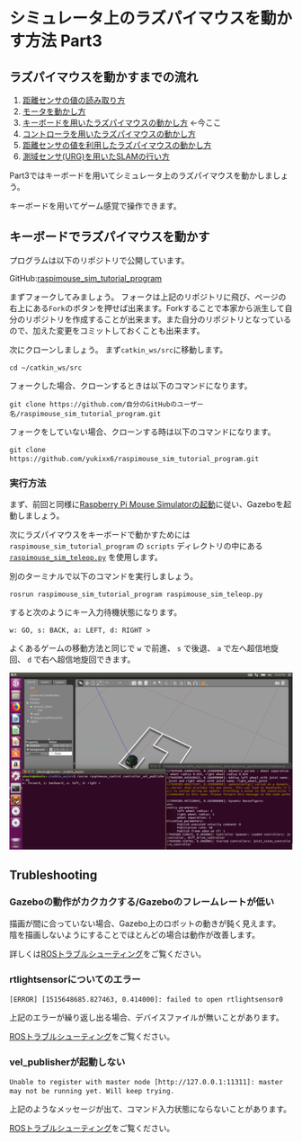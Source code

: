 # シミュレータ上のラズパイマウスを動かす方法 Part3

## ラズパイマウスを動かすまでの流れ

1. [距離センサの値の読み取り方](how_to_control_raspimouse_on_sim_1.md)
2. [モータを動かし方](how_to_control_raspimouse_on_sim_2.md)
3. [キーボードを用いたラズパイマウスの動かし方](how_to_control_raspimouse_on_sim_3.md) ←今ここ
4. [コントローラを用いたラズパイマウスの動かし方](how_to_control_raspimouse_on_sim_4.md)
5. [距離センサの値を利用したラズパイマウスの動かし方](how_to_control_raspimouse_on_sim_5.md)
6. [測域センサ\(URG\)を用いたSLAMの行い方](how_to_control_raspimouse_on_sim_6.md)

Part3ではキーボードを用いてシミュレータ上のラズパイマウスを動かしましょう。

キーボードを用いてゲーム感覚で操作できます。

## キーボードでラズパイマウスを動かす

プログラムは以下のリポジトリで公開しています。

GitHub:[raspimouse\_sim\_tutorial\_program](https://github.com/yukixx6/raspimouse_sim_tutorial_program)

まずフォークしてみましょう。 フォークは上記のリポジトリに飛び、ページの右上にある`Fork`のボタンを押せば出来ます。Forkすることで本家から派生して自分のリポジトリを作成することが出来ます。また自分のリポジトリとなっているので、加えた変更をコミットしておくことも出来ます。

次にクローンしましょう。 まず`catkin_ws/src`に移動します。

```text
cd ~/catkin_ws/src
```

フォークした場合、クローンするときは以下のコマンドになります。

```text
git clone https://github.com/自分のGitHubのユーザー名/raspimouse_sim_tutorial_program.git
```

フォークをしていない場合、クローンする時は以下のコマンドになります。

```text
git clone https://github.com/yukixx6/raspimouse_sim_tutorial_program.git
```

### 実行方法

まず、前回と同様に[Raspberry Pi Mouse Simulatorの起動](https://github.com/yukixx6/raspimouse_sim_tutorial/tree/7041ca2f8b06749c8dcadd9ac1d69bc4e7277dc4/docs/source/how_to_use_raspimouse_sim/README.md)に従い、Gazeboを起動しましょう。

次にラズパイマウスをキーボードで動かすためには`raspimouse_sim_tutorial_program` の `scripts` ディレクトリの中にある [`raspimouse_sim_teleop.py`](https://github.com/yukixx6/raspimouse_sim_tutorial_program/blob/master/scripts/raspimouse_sim_teleop.py) を使用します。

別のターミナルで以下のコマンドを実行しましょう。

```text
rosrun raspimouse_sim_tutorial_program raspimouse_sim_teleop.py
```

すると次のようにキー入力待機状態になります。

```text
w: GO, s: BACK, a: LEFT, d: RIGHT >
```

よくあるゲームの移動方法と同じで `w` で前進、 `s` で後退、 `a` で左へ超信地旋回、 `d` で右へ超信地旋回できます。

![](../.gitbook/assets/telop-keyboard.png)

## Trubleshooting

### Gazeboの動作がカクカクする/Gazeboのフレームレートが低い

描画が間に合っていない場合、Gazebo上のロボットの動きが鈍く見えます。  
陰を描画しないようにすることでほとんどの場合は動作が改善します。

詳しくは[ROSトラブルシューティング](../troubleshooting.md#gazebonogakakukakusurugazebonofurmurtogai)をご覧ください。

### rtlightsensorについてのエラー

```text
[ERROR] [1515648685.827463, 0.414000]: failed to open rtlightsensor0
```

上記のエラーが繰り返し出る場合、デバイスファイルが無いことがあります。

[ROSトラブルシューティング](../troubleshooting.md#rtlightsensornitsuitenoergaru)をご覧ください。

### vel\_publisherが起動しない

```text
Unable to register with master node [http://127.0.0.1:11311]: master may not be running yet. Will keep trying.
```

上記のようなメッセージが出て、コマンド入力状態にならないことがあります。

[ROSトラブルシューティング](../troubleshooting.md#master-may-not-be-running-yet)をご覧ください。

